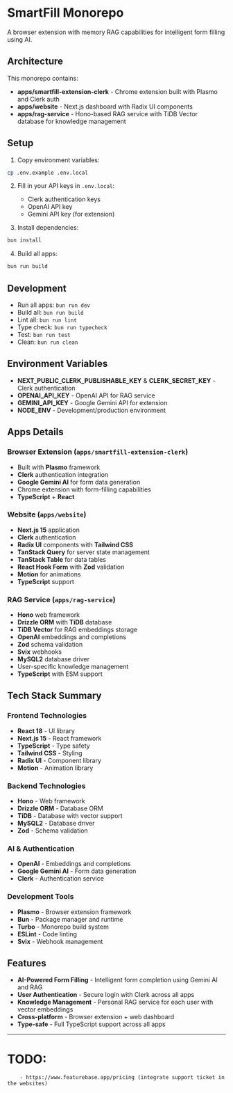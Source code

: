 # SmartFill Monorepo

A browser extension with memory RAG capabilities for intelligent form filling using AI.

## Architecture

This monorepo contains:

- **apps/smartfill-extension-clerk** - Chrome extension built with Plasmo and Clerk auth
- **apps/website** - Next.js dashboard with Radix UI components  
- **apps/rag-service** - Hono-based RAG service with TiDB Vector database for knowledge management

## Setup

1. Copy environment variables:
```bash
cp .env.example .env.local
```

2. Fill in your API keys in `.env.local`:
   - Clerk authentication keys
   - OpenAI API key  
   - Gemini API key (for extension)

3. Install dependencies:
```bash
bun install
```

4. Build all apps:
```bash
bun run build
```

## Development

- Run all apps: `bun run dev`
- Build all: `bun run build`
- Lint all: `bun run lint`
- Type check: `bun run typecheck`
- Test: `bun run test`
- Clean: `bun run clean`

## Environment Variables

- **NEXT_PUBLIC_CLERK_PUBLISHABLE_KEY** & **CLERK_SECRET_KEY** - Clerk authentication
- **OPENAI_API_KEY** - OpenAI API for RAG service
- **GEMINI_API_KEY** - Google Gemini API for extension
- **NODE_ENV** - Development/production environment

## Apps Details

### Browser Extension (`apps/smartfill-extension-clerk`)
- Built with **Plasmo** framework
- **Clerk** authentication integration
- **Google Gemini AI** for form data generation
- Chrome extension with form-filling capabilities
- **TypeScript** + **React**

### Website (`apps/website`) 
- **Next.js 15** application
- **Clerk** authentication
- **Radix UI** components with **Tailwind CSS**
- **TanStack Query** for server state management
- **TanStack Table** for data tables
- **React Hook Form** with **Zod** validation
- **Motion** for animations
- **TypeScript** support

### RAG Service (`apps/rag-service`)
- **Hono** web framework
- **Drizzle ORM** with **TiDB** database
- **TiDB Vector** for RAG embeddings storage
- **OpenAI** embeddings and completions
- **Zod** schema validation
- **Svix** webhooks
- **MySQL2** database driver
- User-specific knowledge management
- **TypeScript** with ESM support

## Tech Stack Summary

### Frontend Technologies
- **React 18** - UI library
- **Next.js 15** - React framework
- **TypeScript** - Type safety
- **Tailwind CSS** - Styling
- **Radix UI** - Component library
- **Motion** - Animation library

### Backend Technologies  
- **Hono** - Web framework
- **Drizzle ORM** - Database ORM
- **TiDB** - Database with vector support
- **MySQL2** - Database driver
- **Zod** - Schema validation

### AI & Authentication
- **OpenAI** - Embeddings and completions
- **Google Gemini AI** - Form data generation
- **Clerk** - Authentication service

### Development Tools
- **Plasmo** - Browser extension framework
- **Bun** - Package manager and runtime
- **Turbo** - Monorepo build system
- **ESLint** - Code linting
- **Svix** - Webhook management

## Features

- **AI-Powered Form Filling** - Intelligent form completion using Gemini AI and RAG
- **User Authentication** - Secure login with Clerk across all apps
- **Knowledge Management** - Personal RAG service for each user with vector embeddings
- **Cross-platform** - Browser extension + web dashboard
- **Type-safe** - Full TypeScript support across all apps


---

# TODO: 
        - https://www.featurebase.app/pricing (integrate support ticket in the websites)